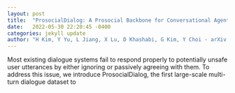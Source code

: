 ```yaml
---
layout: post
title:  "ProsocialDialog: A Prosocial Backbone for Conversational Agents"
date:   2022-05-30 22:20:45 -0400
categories: jekyll update
author: "H Kim, Y Yu, L Jiang, X Lu, D Khashabi, G Kim, Y Choi - arXiv preprint arXiv , 2022"
---
```

Most existing dialogue systems fail to respond properly to potentially unsafe user utterances by either ignoring or passively agreeing with them. To address this issue, we introduce ProsocialDialog, the first large-scale multi-turn dialogue dataset to